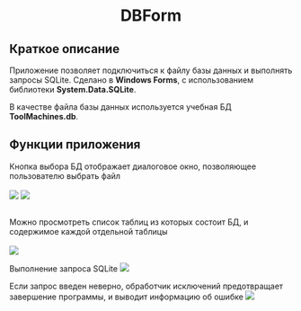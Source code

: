 <h1 align="center">DBForm</h1>
<h2>Краткое описание</h2>

Приложение позволяет подключиться к файлу базы данных и выполнять запросы SQLite.
Сделано в **Windows Forms**, с использованием библиотеки **System.Data.SQLite**.

В качестве файла базы данных используется учебная БД **ToolMachines.db**.

<h2>Функции приложения</h2>
Кнопка выбора БД отображает диалоговое окно, позволяющее пользователю выбрать файл<br><br>

<img src="https://sun9-61.userapi.com/impf/-wOjxL0dTsb191atNuB4PXC3gOoy8yD1GT9jXQ/p8PsueHS0tA.jpg?size=1051x630&quality=96&sign=3db7c6a412590bf59a2a6ef358652bec&type=album">

<img src="https://sun9-36.userapi.com/impf/jAfQMAmqyzdsO0PfrIvZD-e7AQymArYM62tjTg/Si8hAS8enbU.jpg?size=946x533&quality=96&sign=415aa6926807e337e3754d1921a2f8ad&type=album">
<h2></h2>
Можно просмотреть список таблиц из которых состоит БД, и содержимое каждой отдельной таблицы<br><br>
<img src="https://sun9-48.userapi.com/impf/UFsI0F0ENN89cguzIzN0Aaf_hbqcmgDAX3IuxA/liTptOEgJZQ.jpg?size=1051x630&quality=96&sign=d18269bbbc122ddd63406f1fc65fcac7&type=album">

Выполнение запроса SQLite
<img src="https://sun9-58.userapi.com/impf/AGApwYcfB6rV_NNGsX1BqJGCDymZITJazyzxug/n4RLe-i72lE.jpg?size=1051x630&quality=96&sign=44d927af82620715a8efad9496301a23&type=album">

Если запрос введен неверно, обработчик исключений предотвращает завершение программы, и выводит информацию об ошибке
<img src="https://sun9-39.userapi.com/impf/AKsMvZGHk7Z7dwPwiG9Nw7-i5Vz642FmseKNpA/ZfxIQ-NK7O4.jpg?size=1051x630&quality=96&sign=cf24b6cfdde6cfb946b1d236156c9cce&type=album">
